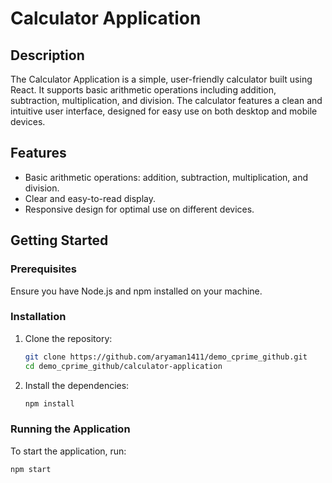 # Calculator Application

## Description

The Calculator Application is a simple, user-friendly calculator built using React. It supports basic arithmetic operations including addition, subtraction, multiplication, and division. The calculator features a clean and intuitive user interface, designed for easy use on both desktop and mobile devices.

## Features

- Basic arithmetic operations: addition, subtraction, multiplication, and division.
- Clear and easy-to-read display.
- Responsive design for optimal use on different devices.

## Getting Started

### Prerequisites

Ensure you have Node.js and npm installed on your machine.

### Installation

1. Clone the repository:

    ```bash
    git clone https://github.com/aryaman1411/demo_cprime_github.git
    cd demo_cprime_github/calculator-application
    ```

2. Install the dependencies:

    ```bash
    npm install
    ```

### Running the Application

To start the application, run:

```bash
npm start
